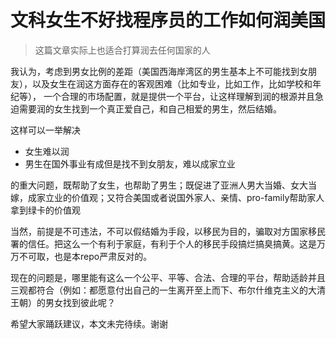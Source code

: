 # 文科女生不好找程序员的工作如何润美国

> 这篇文章实际上也适合打算润去任何国家的人

我认为，考虑到男女比例的差距（美国西海岸湾区的男生基本上不可能找到女朋友），以及女生在润这方面存在的客观困难（比如专业，比如工作，比如学校和年纪等），
一个合理的市场配置，就是提供一个平台，让这样理解到润的根源并且急迫需要润的女生找到一个真正爱自己，和自己相爱的男生，然后结婚。

这样可以一举解决

- 女生难以润
- 男生在国外事业有成但是找不到女朋友，难以成家立业

的重大问题，既帮助了女生，也帮助了男生；既促进了亚洲人男大当婚、女大当嫁，成家立业的价值观；又符合美国或者说国外家人、亲情、pro-family帮助家人拿到绿卡的价值观

当然，前提是不可违法，不可以假结婚为手段，以移民为目的，骗取对方国家移民署的信任。把这么一个有利于家庭，有利于个人的移民手段搞烂搞臭搞黄。这是万万不可取，也是本repo严肃反对的。

现在的问题是，哪里能有这么一个公平、平等、合法、合理的平台，帮助适龄并且三观都符合（例如：都愿意付出自己的一生离开至上而下、布尔什维克主义的大清王朝）的男女找到彼此呢？

希望大家踊跃建议，本文未完待续。谢谢
